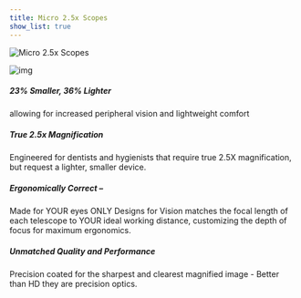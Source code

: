 ```yaml
---
title: Micro 2.5x Scopes
show_list: true
---
```


![Micro 2.5x Scopes](https://www.designsforvision.com/DentImg/2014DentMag/D-Micro2-5.jpg)

![img](https://www.designsforvision.com/DentImg/2014HygieneMag/Micro2-5.jpg)

##### 23% Smaller, 36% Lighter

allowing for increased peripheral vision and lightweight comfort

##### True 2.5x Magnification

Engineered for dentists and hygienists that require true 2.5X magnification, but request a lighter, smaller device.

##### Ergonomically Correct –

Made for YOUR eyes ONLY
Designs for Vision matches the focal length of each telescope to YOUR ideal working distance, customizing the depth of focus for maximum ergonomics.

##### Unmatched Quality and Performance

Precision coated for the sharpest and clearest magnified image - Better than HD they are precision optics.
